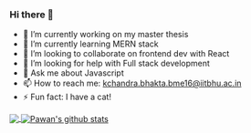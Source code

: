 ### Hi there 👋

<!--
**AMSKarmajeet/AMSKarmajeet** is a ✨ _special_ ✨ repository because its `README.md` (this file) appears on your GitHub profile.

Here are some ideas to get you started:
-->

- 🔭 I’m currently working on my master thesis
- 🌱 I’m currently learning MERN stack
- 👯 I’m looking to collaborate on frontend dev with React 
- 🤔 I’m looking for help with Full stack development
- 💬 Ask me about Javascript
- 📫 How to reach me: kchandra.bhakta.bme16@iitbhu.ac.in
- ⚡ Fun fact: I have a cat!

<a href="https://github.com/AMSKarmajeet">
  <img align="center" src="https://github-readme-stats.vercel.app/api/top-langs/?username=AMSKarmajeet&theme=light&hide_langs_below=1" />
</a>
<a href="https://github.com/AMSKarmajeet">
 <img align="center" src="https://github-readme-stats.vercel.app/api?username=AMSKarmajeet&show_icons=true&theme=light&line_height=27" alt="Pawan's github stats"/>
</a>
